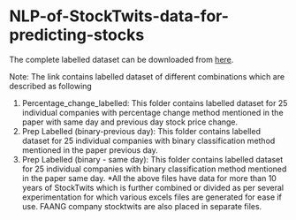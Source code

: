 # NLP-of-StockTwits-data-for-predicting-stocks

The complete labelled dataset can be downloaded from [here](https://unisyd-my.sharepoint.com/:f:/g/personal/mukul_jaggi_sydney_edu_au/EjOFnuPvH3FNqu-GkFlFgZoBwKA941BMqBsS0mFaKALRKw?e=lQ4NdV).

Note: The link contains labelled dataset of different combinations which are described as following
1. Percentage_change_labelled: This folder contains labelled dataset for 25 individual companies with percentage change method mentioned in the paper with same day and previous                                day stock price change.
2. Prep Labelled (binary-previous day): This folder contains labelled dataset for 25 individual companies with binary classification method mentioned in the paper previous day.
3. Prep Labelled (binary - same day): This folder contains labelled dataset for 25 individual companies with binary classification method mentioned in the paper same day.
*All the above files have data for more than 10 years of StockTwits which is further combined or divided as per several experimentation for which various excels files are generated for ease if use. FAANG company stocktwits are also placed in separate files.
